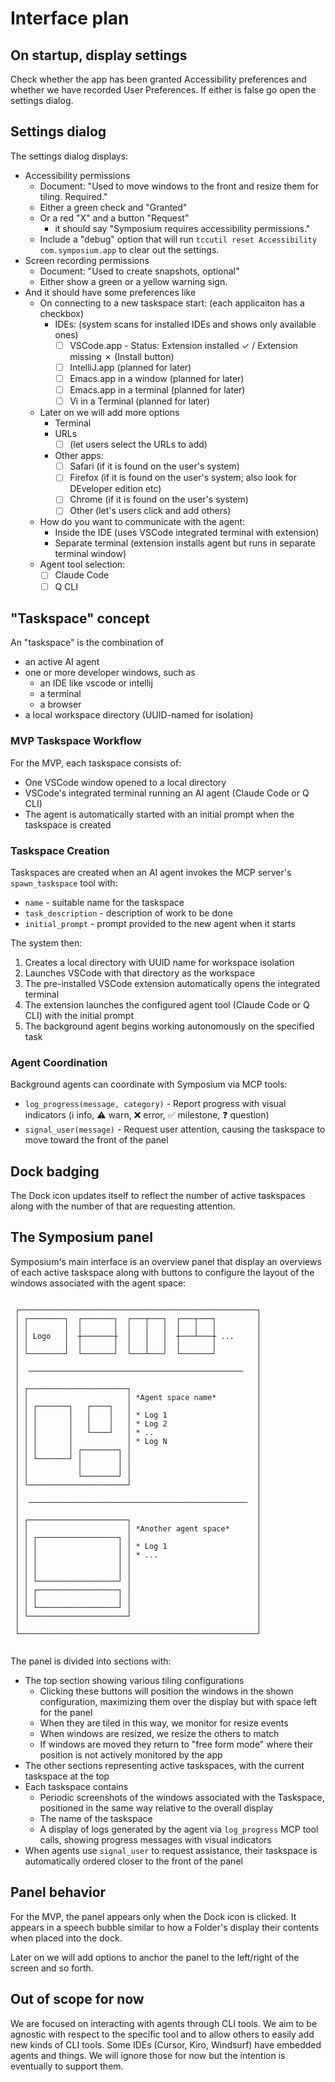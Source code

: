 # Interface plan

## On startup, display settings

Check whether the app has been granted Accessibility preferences and whether we have recorded User Preferences. If either is false go open the settings dialog.

## Settings dialog

The settings dialog displays:

* Accessibility permissions
    * Document: "Used to move windows to the front and resize them for tiling. Required."
    * Either a green check and "Granted"
    * Or a red "X" and a button "Request"
        * it should say "Symposium requires accessibility permissions."
    * Include a "debug" option that will run `tccutil reset Accessibility com.symposium.app` to clear out the settings.
* Screen recording permissions
    * Document: "Used to create snapshots, optional"
    * Either show a green or a yellow warning sign.
* And it should have some preferences like
    * On connecting to a new taskspace start: (each applicaiton has a checkbox)
        * IDEs: (system scans for installed IDEs and shows only available ones)
            * [ ] VSCode.app - Status: Extension installed ✓ / Extension missing ✗ (Install button)
            * [ ] IntelliJ.app (planned for later) 
            * [ ] Emacs.app in a window (planned for later)
            * [ ] Emacs.app in a terminal (planned for later)
            * [ ] Vi in a Terminal (planned for later)
    * Later on we will add more options
        * Terminal
        * URLs
            * [ ] (let users select the URLs to add)
        * Other apps:
            * [ ] Safari (if it is found on the user's system)
            * [ ] Firefox (if it is found on the user's system; also look for DEveloper edition etc)
            * [ ] Chrome (if it is found on the user's system)
            * [ ] Other (let's users click and add others)
    * How do you want to communicate with the agent:
        * Inside the IDE (uses VSCode integrated terminal with extension)
        * Separate terminal (extension installs agent but runs in separate terminal window)
    * Agent tool selection:
        * [ ] Claude Code
        * [ ] Q CLI

## "Taskspace" concept

An "taskspace" is the combination of

* an active AI agent
* one or more developer windows, such as
    * an IDE like vscode or intellij
    * a terminal
    * a browser
* a local workspace directory (UUID-named for isolation)

### MVP Taskspace Workflow

For the MVP, each taskspace consists of:
* One VSCode window opened to a local directory
* VSCode's integrated terminal running an AI agent (Claude Code or Q CLI)
* The agent is automatically started with an initial prompt when the taskspace is created

### Taskspace Creation

Taskspaces are created when an AI agent invokes the MCP server's `spawn_taskspace` tool with:
* `name` - suitable name for the taskspace
* `task_description` - description of work to be done
* `initial_prompt` - prompt provided to the new agent when it starts

The system then:
1. Creates a local directory with UUID name for workspace isolation
2. Launches VSCode with that directory as the workspace
3. The pre-installed VSCode extension automatically opens the integrated terminal
4. The extension launches the configured agent tool (Claude Code or Q CLI) with the initial prompt
5. The background agent begins working autonomously on the specified task

### Agent Coordination

Background agents can coordinate with Symposium via MCP tools:
* `log_progress(message, category)` - Report progress with visual indicators (ℹ️ info, ⚠️ warn, ❌ error, ✅ milestone, ❓ question)
* `signal_user(message)` - Request user attention, causing the taskspace to move toward the front of the panel

## Dock badging

The Dock icon updates itself to reflect the number of active taskspaces along with the number of that are requesting attention.

## The Symposium panel

Symposium's main interface is an overview panel that display an overviews of each active taskspace along with buttons to configure the layout of the windows associated with the agent space:
```
                                                          
 ┌─────────────────────────────────────────────────────┐ 
 │ ┌────────┐  ┌───────┐  ┌───┬───┐  ┌───┬───┐         │ 
 │ │        │  │       │  │   │   │  │   │   │         │ 
 │ │ Logo   │  ┼───────┼  │   │   │  ┼───┴───┼ ...     │ 
 │ │        │  │       │  │   │   │  │       │         │ 
 │ └────────┘  └───────┘  └───┴───┘  └───────┘         │ 
 │                                                     │ 
 │  ────────────────────────────────────────────────   │ 
 │                                                     │ 
 │ ┌──────────────────────┐                            │ 
 │ │                      │ *Agent space name*         │ 
 │ │ ┌───────┐   ┌────┐   │                            │ 
 │ │ │       │   │    │   │ * Log 1                    │ 
 │ │ │       │   │    │   │ * Log 2                    │ 
 │ │ │       │   └────┘   │ * ..                       │ 
 │ │ │       │            │ * Log N                    │ 
 │ │ │       │ ┌────────┐ │                            │ 
 │ │ └───────┘ │        │ │                            │ 
 │ │           │        │ │                            │ 
 │ │           └────────┘ │                            │ 
 │ └──────────────────────┘                            │ 
 │                                                     │ 
 │  ─────────────────────────────────────────────────  │ 
 │                                                     │ 
 │ ┌──────────────────────┐                            │ 
 │ │                      │ *Another agent space*      │ 
 │ │ ┌──────────────────┐ │                            │ 
 │ │ │                  │ │ * Log 1                    │ 
 │ │ │                  │ │ * ...                      │ 
 │ │ │                  │ │                            │ 
 │ │ │                  │ │                            │ 
 │ │ └──────────────────┘ │                            │ 
 │ │ ┌──────────────────┐ │                            │ 
 │ │ │                  │ │                            │ 
 │ │ └──────────────────┘ │                            │ 
 │ └──────────────────────┘                            │ 
 │                                                     │ 
 └─────────────────────────────────────────────────────┘ 
                                                         
```

The panel is divided into sections with:

* The top section showing various tiling configurations
    * Clicking these buttons will position the windows in the shown configuration, maximizing them over the display but with space left for the panel
    * When they are tiled in this way, we monitor for resize events
    * When windows are resized, we resize the others to match
    * If windows are moved they return to "free form mode" where their position is not actively monitored by the app
* The other sections representing active taskspaces, with the current taskspace at the top
* Each taskspace contains
    * Periodic screenshots of the windows associated with the Taskspace, positioned in the same way relative to the overall display
    * The name of the taskspace  
    * A display of logs generated by the agent via `log_progress` MCP tool calls, showing progress messages with visual indicators
* When agents use `signal_user` to request assistance, their taskspace is automatically ordered closer to the front of the panel

## Panel behavior

For the MVP, the panel appears only when the Dock icon is clicked. It appears in a speech bubble similar to how a Folder's display their contents when placed into the dock.

Later on we will add options to anchor the panel to the left/right of the screen and so forth.

## Out of scope for now

We are focused on interacting with agents through CLI tools. We aim to be agnostic with respect to the specific tool and to allow others to easily add new kinds of CLI tools. Some IDEs (Cursor, Kiro, Windsurf) have embedded agents and things.  We will ignore those for now but the intention is eventually to support them.